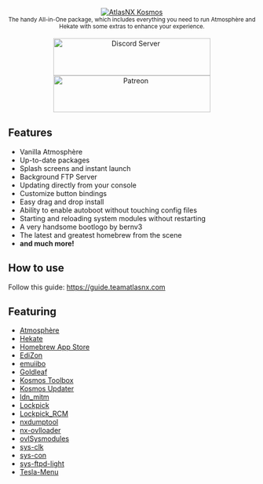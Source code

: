 <p align="center">
    <a href="https://github.com/AtlasNX/Kosmos/releases">
        <img src="https://user-images.githubusercontent.com/25822956/52866161-64c6e300-313e-11e9-9e3a-87636ed67467.png" alt="AtlasNX Kosmos" />
    </a>
    <br /> 
    <small>The handy All-in-One package, which includes everything you need to run Atmosphère and Hekate with some extras to enhance your experience.</small><br /><br />
    <a href="https://discord.gg/qbRAuy7">
        <img src="https://discordapp.com/api/guilds/477891535174631424/embed.png?style=banner2" width="320" height="76" alt="Discord Server" />
    </a>
    <a href="https://www.patreon.com/atlasnx">
        <img src="https://c5.patreon.com/external/logo/become_a_patron_button@2x.png" width="320" height="75" alt="Patreon"  />
    </a>
</p>

## Features
* Vanilla Atmosphère
* Up-to-date packages
* Splash screens and instant launch
* Background FTP Server
* Updating directly from your console
* Customize button bindings
* Easy drag and drop install
* Ability to enable autoboot without touching config files
* Starting and reloading system modules without restarting
* A very handsome bootlogo by bernv3
* The latest and greatest homebrew from the scene
* **and much more!**

## How to use
Follow this guide: https://guide.teamatlasnx.com

## Featuring
* [Atmosphère](https://github.com/Atmosphere-NX/Atmosphere)
* [Hekate](https://github.com/CTCaer/hekate)
* [Homebrew App Store](https://gitlab.com/4TU/hb-appstore)
* [EdiZon](https://github.com/WerWolv/EdiZon)
* [emuiibo](https://github.com/XorTroll/emuiibo)
* [Goldleaf](https://github.com/XorTroll/Goldleaf)
* [Kosmos Toolbox](https://github.com/AtlasNX/Kosmos-Toolbox)
* [Kosmos Updater](https://github.com/AtlasNX/Kosmos-Updater)
* [ldn_mitm](https://github.com/spacemeowx2/ldn_mitm)
* [Lockpick](https://github.com/shchmue/Lockpick)
* [Lockpick_RCM](https://github.com/shchmue/Lockpick_RCM)
* [nxdumptool](https://github.com/DarkMatterCore/nxdumptool)
* [nx-ovlloader](https://github.com/WerWolv/nx-ovlloader)
* [ovlSysmodules](https://github.com/WerWolv/ovl-sysmodules)
* [sys-clk](https://github.com/retronx-team/sys-clk)
* [sys-con](https://github.com/cathery/sys-con)
* [sys-ftpd-light](https://github.com/cathery/sys-ftpd-light)
* [Tesla-Menu](https://github.com/WerWolv/Tesla-Menu)
